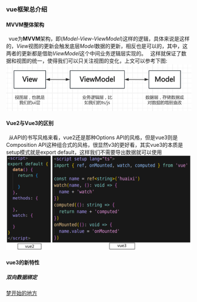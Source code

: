 ### vue框架总介绍
#### MVVM整体架构
  &ensp;vue为**MVVM**架构，即(*Model-View-ViewModel*)这样的逻辑，具体来说是这样的，*View*视图的更新会触发底层*Model*数据的更新，相反也是可以的，其中，这两者的更新都是借助*ViewModel*这个中间业务逻辑层实现的。
  &ensp;这样就保证了数据和视图的统一，使得我们可以只关注视图的变化，上文可以参考下图:
  ![MVVM](./resources/MVVM.png)

#### Vue2与Vue3的区别
  &ensp;从API的书写风格来看，vue2还是那种Options API的风格，但是vue3则是Composition API这种组合式的风格，很显然v3的更好看，其实vue3的本质是setup模式就是export default，这样我们不需要导出数据就可以使用
  ![API](./resources/API.png)

#### vue3的新特性
##### 双向数据绑定

[梦开始的地方](https://blog.csdn.net/qq1195566313/article/details/122768533)